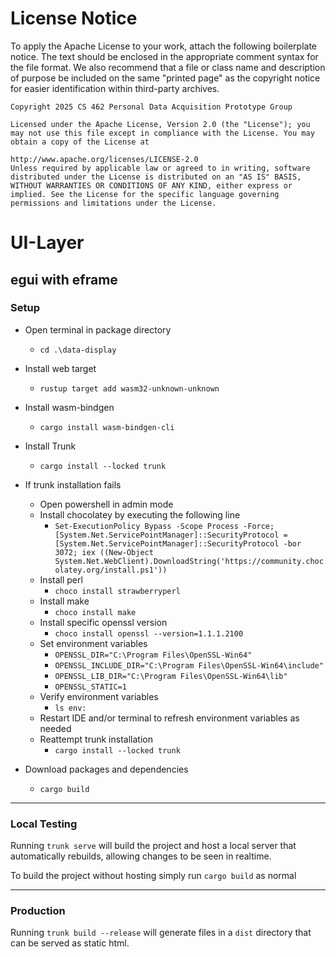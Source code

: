 # License Notice
To apply the Apache License to your work, attach the following boilerplate notice. The text should be enclosed in the appropriate comment syntax for the file format. We also recommend that a file or class name and description of purpose be included on the same "printed page" as the copyright notice for easier identification within third-party archives.

    Copyright 2025 CS 462 Personal Data Acquisition Prototype Group
    
    Licensed under the Apache License, Version 2.0 (the "License"); you may not use this file except in compliance with the License. You may obtain a copy of the License at
    
    http://www.apache.org/licenses/LICENSE-2.0
    Unless required by applicable law or agreed to in writing, software distributed under the License is distributed on an "AS IS" BASIS, WITHOUT WARRANTIES OR CONDITIONS OF ANY KIND, either express or implied. See the License for the specific language governing permissions and limitations under the License.


# UI-Layer

## egui with eframe

### Setup
-  Open terminal in package directory
    - `cd .\data-display`

- Install web target
    - `rustup target add wasm32-unknown-unknown`

- Install wasm-bindgen
    - `cargo install wasm-bindgen-cli`

- Install Trunk
    - `cargo install --locked trunk`
- If trunk installation fails
    - Open powershell in admin mode
    - Install chocolatey by executing the following line
        - `Set-ExecutionPolicy Bypass -Scope Process -Force; [System.Net.ServicePointManager]::SecurityProtocol = [System.Net.ServicePointManager]::SecurityProtocol -bor 3072; iex ((New-Object System.Net.WebClient).DownloadString('https://community.chocolatey.org/install.ps1'))`
    - Install perl
        - `choco install strawberryperl`
    - Install make
        - `choco install make`
    - Install specific openssl version
        - `choco install openssl --version=1.1.1.2100`
    - Set environment variables
        - `OPENSSL_DIR="C:\Program Files\OpenSSL-Win64"`
        - `OPENSSL_INCLUDE_DIR="C:\Program Files\OpenSSL-Win64\include"`
        - `OPENSSL_LIB_DIR="C:\Program Files\OpenSSL-Win64\lib"`
        - `OPENSSL_STATIC=1`
    - Verify environment variables
        - `ls env:`
    - Restart IDE and/or terminal to refresh environment variables as needed
    - Reattempt trunk installation
        - `cargo install --locked trunk`
- Download packages and dependencies
    - `cargo build`

---
### Local Testing
Running `trunk serve` will build the project and host a local server that automatically rebuilds, allowing changes to be seen in realtime. 

To build the project without hosting simply run `cargo build` as normal

---
### Production
Running `trunk build --release` will generate files in a `dist` directory that can be served as static html.
